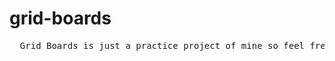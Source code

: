 # grid-boards
<pre>
  Grid Boards is just a practice project of mine so feel free to contribute. 
                                                                    Thanks.
</pre>
